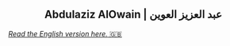 <h2 align="center">Abdulaziz AlOwain | عبد العزيز العوين</h3>
<a href="https://github.com/AlOwain/AlOwain/blob/english/README.md" align="left">
<i>Read the English version here.</i> 🇬🇧
</a>
<p align="right">

</p>
